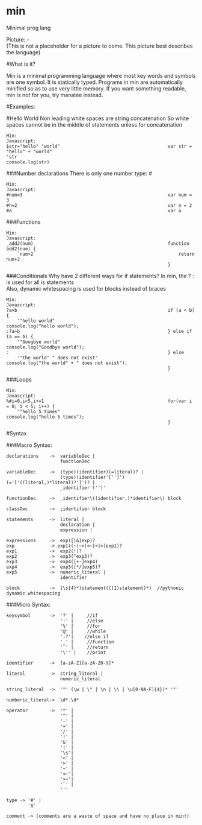 min
===

Minimal prog lang

Picture: -  
    (This is not a placeholder for a picture to come. This picture best describes the language)  

#What is it?  

Min is a minimal programming language where most key words and symbols are one symbol. It is statically typed. Programs in min are automatically minified so as to use very little memory. If you want something readable, min is not for you, try manatee instead.


#Examples:

#Hello World
Non leading white spaces are string concatenation 
So white spaces cannot be in the middle of statements unless for concatenation
```
Min:                                                        Javascript:
$str="hello" "world"                                        var str = "hello" + "world"
'str                                                        console.log(str)
```
  

###Number declarations
There is only one number type: \#
```
Min:                                                        Javascript:
#num=3                                                      var num = 3
#n=2                                                        var n = 2
#a                                                          var a
```

###Functions
```
Min:                                                        Javascript:
_add2(num)                                                  function add2(num) {
    `num+2                                                      return num+2
                                                            }
```


###Conditionals
Why have 2 different ways for if statements? In min, the ? : is used for all is statements  
Also, dynamic whitespacing is used for blocks instead of braces
```
Min:                                                        Javascript:
?a>b                                                        if (a < b) {  
    '"hello world"                                          console.log("hello world");  
:?a~b                                                       } else if (a == b) { 
    '"Googbye world"                                        console.log("Goodbye world"); 
:                                                           } else 
    '"the world" " does not exist"                          console.log("the world" + " does not exist");
                                                            }
``` 


###Loops
```
Min:                                                        Javascript:
%#i=0,i<5,i+=1                                              for(var i = 0; i < 5; i++) {
    '"hello 5 times"                                             console.log("hello 5 times"); 
                                                            }
``` 

#Syntax
 
###Macro Syntax:

```
declarations    ->  variableDec |  
                    functionDec 
                    
variableDec     ->  (type)(identifier)(=literal)? |  
                    (type)(identifier'['']')(='['((literal,)*literal)?']')? |  
                    _identifier'('')'  
                
functionDec     ->  _identifier\((identifier,)*identifier\) block

classDec        ->  ;identifier block
                
statements      ->  literal |  
                    declaration |   
                    expression |  
              
expressions     ->  exp([|&]exp)?  
exp             -> exp1((~|~>|<~|<|>)exp1)?  
exp1            ->  exp2(!)?  
exp2            ->  exp3(^exp3)?  
exp3            ->  exp4([+-]exp4)  
exp4            ->  exp5([*/]exp5)?  
exp5            ->  numeric_literal |
                    identifier

block           ->  (\s{4}*)statement(((1)statement)*)  //pythonic dynamic whitespacing  
```


###Micro Syntax:  
```
keysymbol       ->  '?' |     //if  
                    ':' |     //else  
                    '%' |     //for
                    '@' |     //while  
                    ':?'|    //else if  
                    '_' |     //function 
                    '`' |     //return 
                    '\'' |    //print 
            
identifier      ->  [a-zA-Z][a-zA-Z0-9]*  

literal         ->  string_literal |
                    numeric_literal
           
string_literal  ->  '"' (\w | \" | \n | \\ | \u[0-9A-F]{4})* '"'  

numberic_literal->  \d*.\d*  

operator        ->  '*' |  
                    '^' |  
                    '-' |  
                    '+' |  
                    '/' |  
                    '!' |
                    '&' |
                    '|' |
                    '\s'|  
                    '<' |  
                    '>' |  
                    '~' |  
                    '<~'|  
                    '>~'|  
                    '`' |
                    '''
             
type -> '#' |  
        '$'
        
comment -> (comments are a waste of space and have no place in min!)  
```




